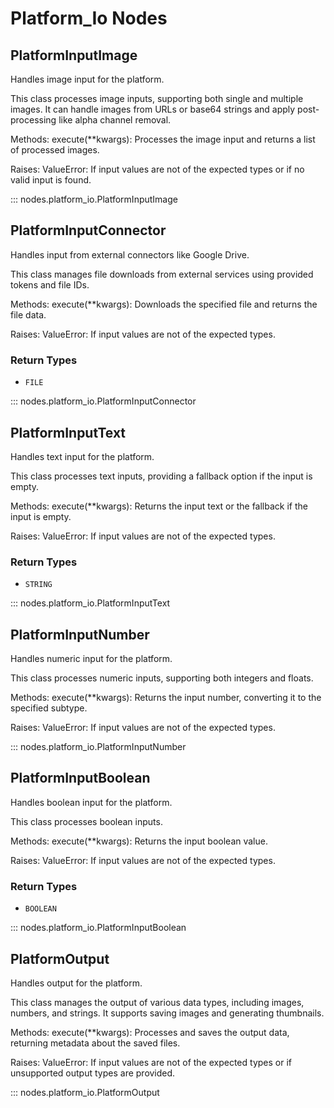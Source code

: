 # Platform_Io Nodes

## PlatformInputImage

Handles image input for the platform.

This class processes image inputs, supporting both single and multiple images. It can
handle images from URLs or base64 strings and apply post-processing like alpha channel
removal.

Methods: execute(\*\*kwargs): Processes the image input and returns a list of processed
images.

Raises: ValueError: If input values are not of the expected types or if no valid input
is found.

::: nodes.platform_io.PlatformInputImage

## PlatformInputConnector

Handles input from external connectors like Google Drive.

This class manages file downloads from external services using provided tokens and file
IDs.

Methods: execute(\*\*kwargs): Downloads the specified file and returns the file data.

Raises: ValueError: If input values are not of the expected types.

### Return Types

- `FILE`

::: nodes.platform_io.PlatformInputConnector

## PlatformInputText

Handles text input for the platform.

This class processes text inputs, providing a fallback option if the input is empty.

Methods: execute(\*\*kwargs): Returns the input text or the fallback if the input is
empty.

Raises: ValueError: If input values are not of the expected types.

### Return Types

- `STRING`

::: nodes.platform_io.PlatformInputText

## PlatformInputNumber

Handles numeric input for the platform.

This class processes numeric inputs, supporting both integers and floats.

Methods: execute(\*\*kwargs): Returns the input number, converting it to the specified
subtype.

Raises: ValueError: If input values are not of the expected types.

::: nodes.platform_io.PlatformInputNumber

## PlatformInputBoolean

Handles boolean input for the platform.

This class processes boolean inputs.

Methods: execute(\*\*kwargs): Returns the input boolean value.

Raises: ValueError: If input values are not of the expected types.

### Return Types

- `BOOLEAN`

::: nodes.platform_io.PlatformInputBoolean

## PlatformOutput

Handles output for the platform.

This class manages the output of various data types, including images, numbers, and
strings. It supports saving images and generating thumbnails.

Methods: execute(\*\*kwargs): Processes and saves the output data, returning metadata
about the saved files.

Raises: ValueError: If input values are not of the expected types or if unsupported
output types are provided.

::: nodes.platform_io.PlatformOutput
